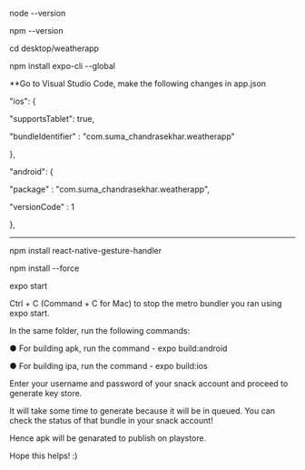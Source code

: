 node --version

npm --version

cd desktop/weatherapp



npm install expo-cli --global



**Go to Visual Studio Code, make the following changes in app.json

"ios": {

   "supportsTablet": true,

   "bundleIdentifier" : "com.suma_chandrasekhar.weatherapp"

  },

  "android": {

   "package" : "com.suma_chandrasekhar.weatherapp",

   "versionCode" : 1

  },



--------

npm install react-native-gesture-handler

npm install --force

expo start





Ctrl + C (Command + C for Mac) to stop the metro bundler you ran using expo start.



In the same folder, run the following commands: 

● For building apk, run the command -  expo build:android 

● For building ipa, run the command -  expo build:ios



Enter your username and password of your snack account and proceed to generate key store.



It will take some time to generate because it will be in queued. You can check the status of that bundle in your snack account! 

Hence apk will be genarated to publish on playstore.



Hope this helps! :)

